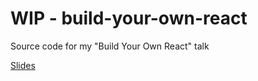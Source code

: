 # WIP - build-your-own-react
Source code for my "Build Your Own React" talk

[Slides](http://slides.com/ofird/build-your-own-react/)
